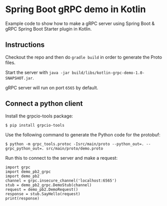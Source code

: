 # Spring Boot gRPC demo in Kotlin
Example code to show how to make a gRPC server using Spring Boot & gRPC Spring Boot Starter plugin in Kotlin.

## Instructions
Checkout the repo and then do `gradle build` in order to generate the Proto files.

Start the server with `java -jar build/libs/kotlin-grpc-demo-1.0-SNAPSHOT.jar`.

gRPC server will run on port `6565` by default.

## Connect a python client

Install the grpcio-tools package:
```
$ pip install grpcio-tools
```

Use the following command to generate the Python code for the protobuf:
```
$ python -m grpc_tools.protoc -Isrc/main/proto --python_out=. --grpc_python_out=. src/main/proto/demo.proto
```

Run this to connect to the server and make a request:
```
import grpc
import demo_pb2_grpc
import demo_pb2
channel = grpc.insecure_channel('localhost:6565')
stub = demo_pb2_grpc.DemoStub(channel)
request = demo_pb2.DemoRequest()
response = stub.SayHello(request)
print(response)
```

